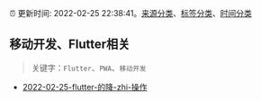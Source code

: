 :alarm_clock: 更新时间: 2022-02-25 22:38:41。[来源分类](../README.md)、[标签分类](../TAGS.md)、[时间分类](../TIMELINE.md)

## 移动开发、Flutter相关


> 关键字：`Flutter`、`PWA`、`移动开发`



- [2022-02-25-flutter-的降-zhi-操作](https://www.v2ex.com/t/836500) 